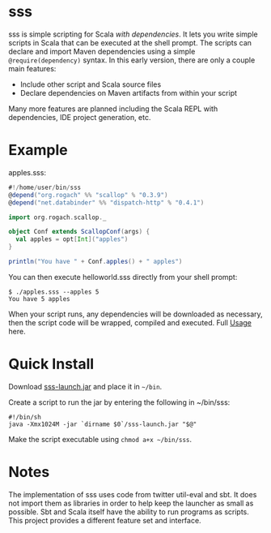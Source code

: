 [Usage]: https://github.com/tksfz/sss/wiki/usage
[Download]: https://github.com/downloads/tksfz/sss/sss-launch.jar

sss
===
sss is simple scripting for Scala _with dependencies_.  It lets you write simple scripts in Scala
that can be executed at the shell prompt.  The scripts can declare and import Maven dependencies using a
simple ```@require(dependency)``` syntax.  In this early version, there are only a couple main features:

* Include other script and Scala source files
* Declare dependencies on Maven artifacts from within your script

Many more features are planned including the Scala REPL with dependencies, IDE project generation, etc.

Example
=======

apples.sss:

```scala
#!/home/user/bin/sss
@depend("org.rogach" %% "scallop" % "0.3.9")
@depend("net.databinder" %% "dispatch-http" % "0.4.1")

import org.rogach.scallop._

object Conf extends ScallopConf(args) {
  val apples = opt[Int]("apples")
}

println("You have " + Conf.apples() + " apples")
```

You can then execute helloworld.sss directly from your shell prompt:

```
$ ./apples.sss --apples 5
You have 5 apples
```

When your script runs, any dependencies will be downloaded as necessary, then the script code will be wrapped,
compiled and executed.  Full [Usage] here.

Quick Install
=============

Download [sss-launch.jar][Download] and place it in ```~/bin```.

Create a script to run the jar by entering the following in ~/bin/sss:

```
#!/bin/sh
java -Xmx1024M -jar `dirname $0`/sss-launch.jar "$@"
```

Make the script executable using ```chmod a+x ~/bin/sss```.


Notes
=====

The implementation of sss uses code from twitter util-eval and sbt.  It does not import them as libraries in order
to help keep the launcher as small as possible.  Sbt and Scala itself have the ability to run programs as scripts.
This project provides a different feature set and interface.
